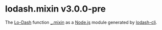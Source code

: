 # lodash.mixin v3.0.0-pre

The [Lo-Dash](https://lodash.com/) function [_.mixin](http://lodash.com/docs#mixin) as a [Node.js](http://nodejs.org/) module generated by [lodash-cli](https://www.npmjs.com/package/lodash-cli).
